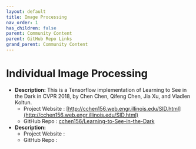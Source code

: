 ```yaml
---
layout: default
title: Image Processing
nav_order: 1
has_children: false
parent: Community Content
parent: GitHub Repo Links
grand_parent: Community Content
---
```


# Individual Image Processing 

- **Description:** This is a Tensorflow implementation of Learning to See in the Dark in CVPR 2018, by Chen Chen, Qifeng Chen, Jia Xu, and Vladlen Koltun.
    - Project Website : [http://cchen156.web.engr.illinois.edu/SID.html](http://cchen156.web.engr.illinois.edu/SID.html)
    - GitHub Repo : [cchen156/Learning-to-See-in-the-Dark](https://github.com/cchen156/Learning-to-See-in-the-Dark)
- **Description:**  
    - Project Website : 
    - GitHub Repo :  
